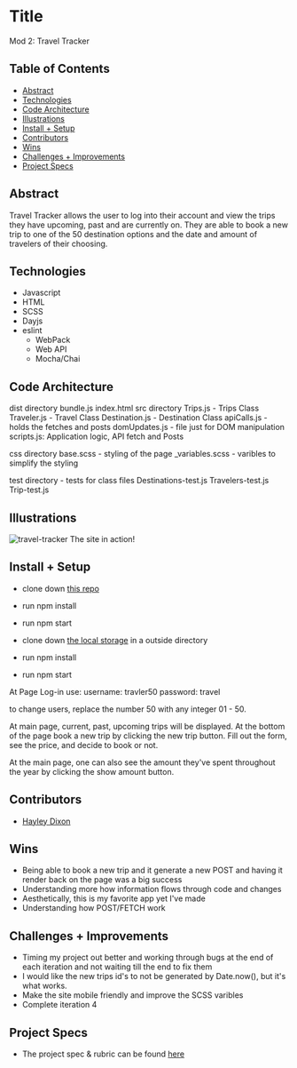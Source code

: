 

# Title
Mod 2: Travel Tracker


## Table of Contents
  - [Abstract](#abstract)
  - [Technologies](#technologies)
  - [Code Architecture](#code-architecture)
  - [Illustrations](#illustrations)
  - [Install + Setup](#set-up)
  - [Contributors](#contributors)
  - [Wins](#wins)
  - [Challenges + Improvements](#challenges-+-Improvements)
  - [Project Specs](#project-specs)

## Abstract

Travel Tracker allows the user to log into their account and view the trips they have upcoming, past and are currently on. They are able to book a new trip to one of the 50 destination options and the date and amount of travelers of their choosing. 

## Technologies
  - Javascript
  - HTML
  - SCSS
  - Dayjs
  - eslint
	- WebPack
	- Web API 
	- Mocha/Chai


## Code Architecture
  dist directory
    bundle.js
    index.html
  src directory
      Trips.js - Trips Class
      Traveler.js - Travel Class
      Destination.js - Destination Class
      apiCalls.js - holds the fetches and posts
      domUpdates.js - file just for DOM manipulation
      scripts.js: Application logic, API fetch and Posts
     
   css directory
        base.scss - styling of the page
        _variables.scss - varibles to simplify the styling
        
   test directory - tests for class files
      Destinations-test.js
      Travelers-test.js
      Trip-test.js


## Illustrations

![travel-tracker](https://user-images.githubusercontent.com/78764587/128980371-b5fe61b9-b357-4866-aedc-4f319ea9dcc1.gif)
The site in action!

## Install + Setup

  - clone down [this repo](https://github.com/hheyhhay/travel-tracker) 
  - run npm install
  - run npm start
  
  - clone down [the local storage](https://github.com/turingschool-examples/travel-tracker-api) in a outside directory
  - run npm install
  - run npm start

At Page Log-in use:
  username: travler50
  password: travel
  
  to change users, replace the number 50 with any integer 01 - 50.
  
 At main page, current, past, upcoming trips will be displayed. At the bottom of the page book a new trip by clicking the new trip button. Fill out the form, see the price, and decide to book or not.
 
 At the main page, one can also see the amount they've spent throughout the year by clicking the show amount button. 
  

## Contributors
  - [Hayley Dixon](https://github.com/hheyhhay)

## Wins
  
  - Being able to book a new trip and it generate a new POST and having it render back on the page was a big success
  - Understanding more how information flows through code and changes
  - Aesthetically, this is my favorite app yet I've made
  - Understanding how POST/FETCH work 

## Challenges + Improvements
   - Timing my project out better and working through bugs at the end of each iteration and not waiting till the end to fix them
   - I would like the new trips id's to not be generated by Date.now(), but it's what works. 
   - Make the site mobile friendly and improve the SCSS varibles
   - Complete iteration 4


## Project Specs
  - The project spec & rubric can be found [here](https://frontend.turing.edu/projects/travel-tracker.html)
